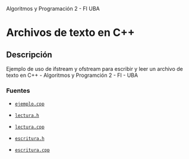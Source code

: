 Algoritmos y Programación 2 - FI UBA

# Archivos de texto en C++

## Descripción

Ejemplo de uso de ifstream y ofstream para escribir y leer un archivo de texto en C++ - Algoritmos y Programción 2 - FI - UBA

### Fuentes

 * [`ejemplo.cpp`](../master/src/ejemplo.cpp)

 * [`lectura.h`](../master/src/lectura.h)

 * [`lectura.cpp`](../master/src/lectura.cpp)

 * [`escritura.h`](../master/src/escritura.h)

 * [`escritura.cpp`](../master/src/escritura.cpp)
